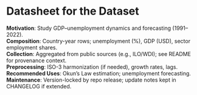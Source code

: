 # Datasheet for the Dataset
**Motivation**: Study GDP–unemployment dynamics and forecasting (1991–2022).  
**Composition**: Country-year rows; unemployment (%), GDP (USD), sector employment shares.  
**Collection**: Aggregated from public sources (e.g., ILO/WDI); see README for provenance context.  
**Preprocessing**: ISO-3 harmonization (if needed), growth rates, lags.  
**Recommended Uses**: Okun’s Law estimation; unemployment forecasting.  
**Maintenance**: Version-locked by repo release; update notes kept in CHANGELOG if extended.
